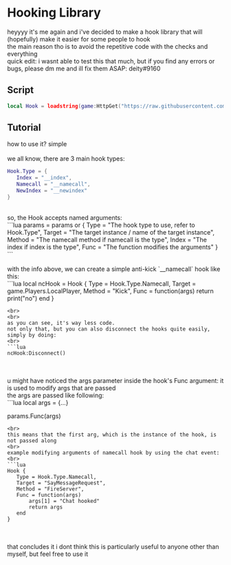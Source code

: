 # Hooking Library

heyyyy it's me again and i've decided to make a hook library that will (hopefully) make it easier for some people to hook
<br>
the main reason tho is to avoid the repetitive code with the checks and everything
<br>
quick edit: i wasnt able to test this that much, but if you find any errors or bugs, please dm me and ill fix them ASAP: deity#9160

## Script
```lua
local Hook = loadstring(game:HttpGet("https://raw.githubusercontent.com/d4p4v/tools/main/hook.lua", true))()
```

## Tutorial
how to use it? simple
<br>
<br>
we all know, there are 3 main hook types:
<br>
```lua
Hook.Type = {
   Index = "__index",
   Namecall = "__namecall",
   NewIndex = "__newindex"
}
```
<br>
so, the Hook accepts named arguments:
<br>
```lua
params = params or {
    Type = "The hook type to use, refer to Hook.Type",
    Target = "The target instance / name of the target instance",
    Method = "The namecall method if namecall is the type",
    Index = "The index if index is the type",
    Func = "The function modifies the arguments"
}
```
<br>
<br>
with the info above, we can create a simple anti-kick `__namecall` hook like this:
<br>
```lua
local ncHook = Hook {
   Type = Hook.Type.Namecall,
   Target = game.Players.LocalPlayer,
   Method = "Kick",
   Func = function(args)
       return print("no")
   end
}

```
<br>
<br>
as you can see, it's way less code.
not only that, but you can also disconnect the hooks quite easily, simply by doing:
<br>
```lua
ncHook:Disconnect()
```
<br>
<br>
u might have noticed the args parameter inside the hook's Func argument: it is used to modify args that are passed
<br>
the args are passed like following:
<br>
```lua
local args = {...}

params.Func(args)
```
<br>
this means that the first arg, which is the instance of the hook, is not passed along
<br>
example modifying arguments of namecall hook by using the chat event:
<br>
```lua
Hook {
   Type = Hook.Type.Namecall,
   Target = "SayMessageRequest",
   Method = "FireServer",
   Func = function(args)
       args[1] = "Chat hooked"
       return args
   end
}
```
<br>
<br>
that concludes it
i dont think this is particularly useful to anyone other than myself, but feel free to use it
